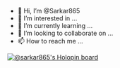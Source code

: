 - 👋 Hi, I’m @Sarkar865
- 👀 I’m interested in ...
- 🌱 I’m currently learning ...
- 💞️ I’m looking to collaborate on ...
- 📫 How to reach me ...

<!---
Sarkar865/Sarkar865 is a ✨ special ✨ repository because its `README.md` (this file) appears on your GitHub profile.
You can click the Preview link to take a look at your changes.
--->
[![@sarkar865's Holopin board](https://holopin.io/api/user/board?user=sarkar865)](https://holopin.io/@sarkar865)
